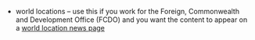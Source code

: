 - world locations – use this if you work for the Foreign, Commonwealth and Development Office (FCDO) and you want the content to appear on a [world location news page](LINK)